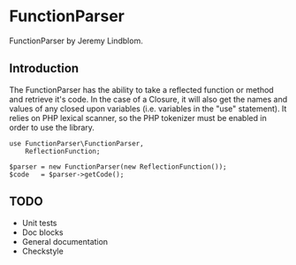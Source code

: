 # FunctionParser

FunctionParser by Jeremy Lindblom.

## Introduction

The FunctionParser has the ability to take a reflected function or method and retrieve it's code.
In the case of a Closure, it will also get the names and values of any closed upon variables (i.e.
variables in the "use" statement). It relies on PHP lexical scanner, so the PHP tokenizer must be
enabled in order to use the library.

    use FunctionParser\FunctionParser,
        ReflectionFunction;

    $parser = new FunctionParser(new ReflectionFunction());
    $code   = $parser->getCode();

## TODO

- Unit tests
- Doc blocks
- General documentation
- Checkstyle
